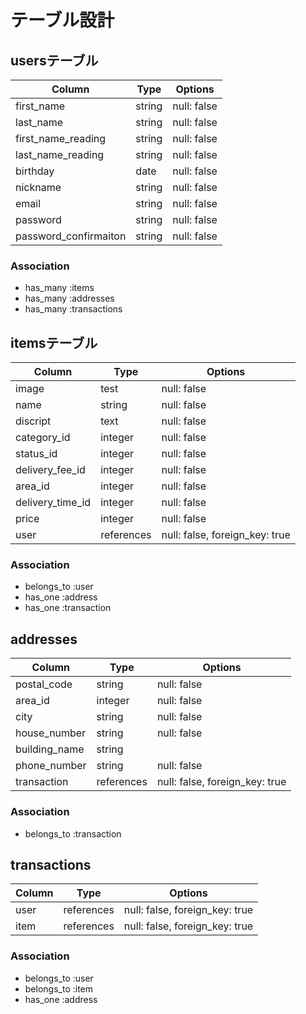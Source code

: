 # テーブル設計

## usersテーブル

| Column                | Type    | Options     |
|---------------------- | ------- | ----------- |
| first_name            | string  | null: false |
| last_name             | string  | null: false |
| first_name_reading    | string  | null: false |
| last_name_reading     | string  | null: false |
| birthday              | date    | null: false |
| nickname              | string  | null: false |
| email                 | string  | null: false |
| password              | string  | null: false |
| password_confirmaiton | string  | null: false |

### Association

- has_many :items
- has_many :addresses
- has_many :transactions

## itemsテーブル

| Column           | Type       | Options                        |
|----------------- | ---------- | ------------------------------ |
| image            | test       | null: false                    |
| name             | string     | null: false                    |
| discript         | text       | null: false                    |
| category_id      | integer    | null: false                    |
| status_id        | integer    | null: false                    |
| delivery_fee_id  | integer    | null: false                    |
| area_id          | integer    | null: false                    |
| delivery_time_id | integer    | null: false                    |
| price            | integer    | null: false                    |
| user             | references | null: false, foreign_key: true |

### Association

- belongs_to :user
- has_one :address
- has_one :transaction

## addresses

| Column        | Type       | Options                        |
|-----------    | ---------- | ------------------------------ |
| postal_code   | string     | null: false                    |
| area_id       | integer    | null: false                    |
| city          | string     | null: false                    |
| house_number  | string     | null: false                    |
| building_name | string     |                                |
| phone_number  | string     | null: false                    |
| transaction   | references | null: false, foreign_key: true |

### Association

- belongs_to :transaction

## transactions

| Column | Type       | Options                        |
|------- | ---------- | ------------------------------ |
| user   | references | null: false, foreign_key: true |
| item   | references | null: false, foreign_key: true |

### Association

- belongs_to :user
- belongs_to :item
- has_one :address